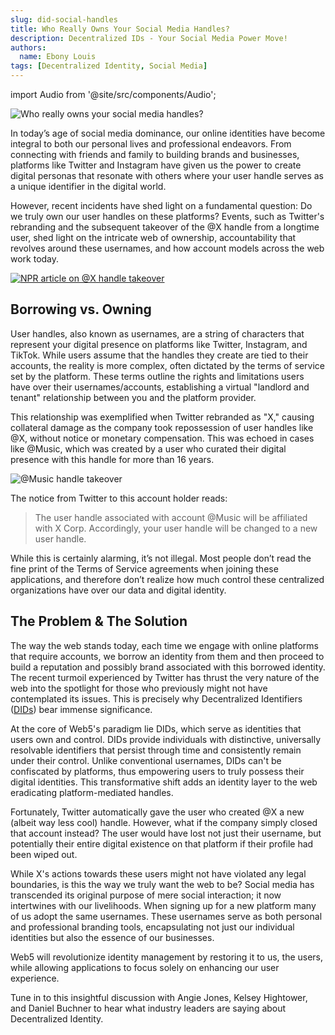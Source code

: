 ```yaml
---
slug: did-social-handles
title: Who Really Owns Your Social Media Handles?
description: Decentralized IDs - Your Social Media Power Move! 
authors:
  name: Ebony Louis
tags: [Decentralized Identity, Social Media]
---
```


<head>
  <meta property="og:title" content="Who Really Owns Your Social Media Handles?" />
  <meta property="og:type" content="website" />
  <meta property="og:url" content='https://developer.tbd.website/blog/2023-08-09-who-really-owns-your-social-media-handles' />
  <meta name="og:description" content="Decentralized IDs: Your Social Media Power Move!" />
  <meta property="og:image" content="https://developer.tbd.website/assets/images/blog_social_media_handles_vs_dids-b46e47192370dfdde849b6cb2cd9fa2f.png" /> 

  <meta name="twitter:card" content="summary_large_image" />
  <meta property="twitter:domain" content="developer.tbd.website" />
  <meta name="twitter:site" content="@tbdevs" />
  <meta name="twitter:title" content="Who Really Owns Your Social Media Handles?" />
  <meta property="twitter:url" content='https://developer.tbd.website/blog/2023-08-09-who-really-owns-your-social-media-handles' /> 
  <meta name="twitter:description" content="Decentralized IDs: Your Social Media Power Move!" />
  <meta name="twitter:image" content="https://developer.tbd.website/assets/images/blog_social_media_handles_vs_dids-b46e47192370dfdde849b6cb2cd9fa2f.png" />

  <link rel="apple-touch-icon" href="https://developer.tbd.website/img/tbd-fav-icon-main.png" />
</head>

import Audio from '@site/src/components/Audio';


![Who really owns your social media handles?](/img/blog_social_media_handles_vs_dids.png)

In today’s age of social media dominance, our online identities have become integral to both our personal lives and professional endeavors. From connecting with friends and family to building brands and businesses, platforms like Twitter and Instagram have given us the power to create digital personas that resonate with others where your user handle serves as a unique identifier in the digital world. 

<!--truncate-->

However, recent incidents have shed light on a fundamental question: Do we truly own our user handles on these platforms? Events, such as Twitter's rebranding and the subsequent takeover of the @X handle from a longtime user, shed light on the intricate web of ownership, accountability that revolves around these usernames, and how account models across the web work today.


[![NPR article on @X handle takeover](/img/npr-article-on-x-handle.png)](https://www.npr.org/2023/07/29/1190891082/twitter-x-account-owner-gene-hwang-elon-musk)

## Borrowing vs. Owning

User handles, also known as usernames, are a string of characters that represent your digital presence on platforms like Twitter, Instagram, and TikTok. While users assume that the handles they create are tied to their accounts, the reality is more complex, often dictated by the terms of service set by the platform. These terms outline the rights and limitations users have over their usernames/accounts, establishing a virtual "landlord and tenant" relationship between you and the platform provider. 

This relationship was exemplified when Twitter rebranded as "X," causing collateral damage as the company took repossession of user handles like @X, without notice or monetary compensation. This was echoed in cases like @Music, which was created by a user who curated their digital presence with this handle for more than 16 years. 

![@Music handle takeover](/img/tweet-from-music-handle.png)

The notice from Twitter to this account holder reads:

> The user handle associated with account @Music will be affiliated with X Corp. Accordingly, your user handle will be changed to a new user handle. 


While this is certainly alarming, it’s not illegal. Most people don’t read the fine print of the Terms of Service agreements when joining these applications, and therefore don’t realize how much control these centralized organizations have over our data and digital identity.  

## The Problem & The Solution

The way the web stands today, each time we engage with online platforms that require accounts, we borrow an identity from them and then proceed to build a reputation and possibly brand associated with this borrowed identity. The recent turmoil experienced by Twitter has thrust the very nature of the web into the spotlight for those who previously might not have contemplated its issues. This is precisely why Decentralized Identifiers ([DIDs](https://developer.tbd.website/docs/web5/learn/decentralized-identifiers#what-is-it)) bear immense significance.

At the core of Web5's paradigm lie DIDs, which serve as identities that users own and control. DIDs provide individuals with distinctive, universally resolvable identifiers that persist through time and consistently remain under their control. Unlike conventional usernames, DIDs can't be confiscated by platforms, thus empowering users to truly possess their digital identities. This transformative shift adds an identity layer to the web eradicating platform-mediated handles.

Fortunately, Twitter automatically gave the user who created @X a new (albeit way less cool) handle. However, what if the company simply closed that account instead? The user would have  lost not just their username, but potentially their entire digital existence on that platform if their profile had been wiped out.  

While X's actions towards these users might not have violated any legal boundaries, is this the way we truly want the web to be? Social media has transcended its original purpose of mere social interaction; it now intertwines with our livelihoods. When signing up for a new platform many of us adopt the same usernames. These usernames serve as both personal and professional branding tools, encapsulating not just our individual identities but also the essence of our businesses.
 
Web5 will revolutionize identity management by restoring it to us, the users, while allowing applications to focus solely on enhancing our user experience. 

Tune in to this insightful discussion with Angie Jones, Kelsey Hightower, and Daniel Buchner to hear what industry leaders are saying about Decentralized Identity.

<div className="mb-8">
  <Audio url="https://soundcloud.com/user-625850228/who-really-owns-your-social-media-handles-with-kelsey-hightower-and-daniel-buchner" />
</div>

